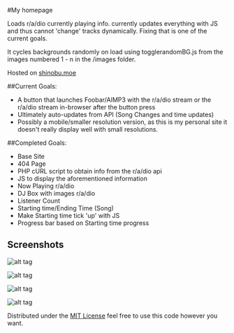 #My homepage

Loads r/a/dio currently playing info. currently updates everything with JS and thus cannot 'change' tracks dynamically. Fixing that is one of the current goals.

It cycles backgrounds randomly on load using togglerandomBG.js from the images numbered 1 - n in the /images folder.

Hosted on [shinobu.moe](shinobu.moe)

##Current Goals:
<ul>
    <li>A button that launches Foobar/AIMP3 with the r/a/dio stream or the r/a/dio stream in-browser after the button press</li>
    <li>Ultimately auto-updates from API (Song Changes and time updates)</li>
    <li>Possibly a mobile/smaller resolution version, as this is my personal site it doesn't really display well with small resolutions.</li>
</ul>

##Completed Goals:
<ul>
    <li>Base Site</li>
    <li>404 Page</li>
    <li>PHP cURL script to obtain info from the r/a/dio api</li>
    <li>JS to display the aforementioned information</li>
    <li>Now Playing r/a/dio</li>
    <li>DJ Box with images r/a/dio</li>
    <li>Listener Count</li>
    <li>Starting time/Ending Time (Song)</li>
    <li>Make Starting time tick 'up' with JS</li>
    <li>Progress bar based on Starting time progress</li>
</ul>


## Screenshots
![alt tag](http://puu.sh/b1arK/37b46b228a.jpg)

![alt tag](http://puu.sh/b4cCB/eb57b062b3.jpg)

![alt tag](http://puu.sh/b19va/279952fbf2.jpg)

![alt tag](http://puu.sh/b12Nw/ee8632fac8.jpg)


Distributed under the [MIT License](http://opensource.org/licenses/MIT) feel free to use this code however you want.
